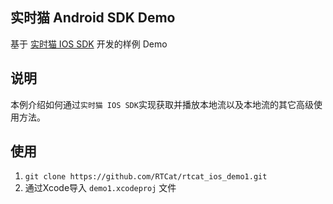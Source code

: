 ## 实时猫 Android SDK Demo
基于 [实时猫 IOS SDK](https://shishimao.com) 开发的样例 Demo

## 说明
本例介绍如何通过`实时猫 IOS SDK`实现获取并播放本地流以及本地流的其它高级使用方法。

## 使用

1. `git clone https://github.com/RTCat/rtcat_ios_demo1.git`
2. 通过Xcode导入 `demo1.xcodeproj` 文件






